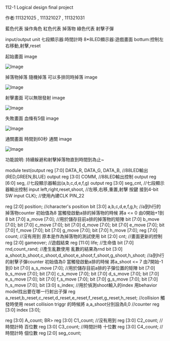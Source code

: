 112-1 Logical design final project

作者:111321025 , 111321027 , 111321031

藍色代表 操作角色
紅色代表 掉落物
綠色代表 射擊子彈

input/output unit
七段顯示器:時間計時
8*8LED顯示器:遊戲畫面
bottum:控制左右移動,射擊,reset

起始畫面 image


![Image](https://github.com/users/FrankChen0930/projects/1/assets/113695822/9c359f7d-5ebe-4eac-96b7-8e947e469904)


掉落物掉落 隨機掉落 可以多排同時掉落 image


![Image](https://github.com/users/FrankChen0930/projects/1/assets/113695822/36db1863-7944-4459-9e44-fa6a292f9db2)


射擊畫面 可以無限發射 image


![Image](https://github.com/users/FrankChen0930/projects/1/assets/113695822/61261004-eda2-42fd-84ee-670381c1b605)


失敗畫面 血條有5個 image


![Image](https://github.com/users/FrankChen0930/projects/1/assets/113695822/adde2423-6e37-4133-a17d-fba2ca797a1b)


通關畫面 時間到60秒 通關 image


![Image](https://github.com/users/FrankChen0930/projects/1/assets/113695822/02d18543-c0f5-4494-83bb-ee925545df51)


功能說明:
持續躲避和射擊掉落物直到時間到為止~

module test(output reg [7:0] DATA_R, DATA_G, DATA_B, //88LED輸出(RED,GREEN,BLUE)
output reg [3:0] COMM, //88LED輸出控制
output reg [6:0] seg, //七段顯示器輸出(a,b,c,d,e,f,g)
output reg [3:0] seg_cnt, //七段顯示器輸出控制
input left,right,reset,shoot, //左移,右移,重置,射擊 按鍵 接到4-bit SW
input CLK); //使用內建CLK PIN_22

reg [2:0] position; //character's position
bit [3:0] a,b,c,d,e,f,g,h; //a到h行的掉落物counter 初始值為8 當觸發啟動a排的掉落物的時候 將a <= 0 由0開始+1到8
bit [7:0] a_move [7:0]; //用於儲存目前a排的掉落物的矩陣
bit [7:0] b_move [7:0];
bit [7:0] c_move [7:0];
bit [7:0] d_move [7:0];
bit [7:0] e_move [7:0];
bit [7:0] f_move [7:0];
bit [7:0] g_move [7:0];
bit [7:0] h_move [7:0];
reg [7:0] count; //沒有用到 原本是作為掉落物的測試使用
bit [2:0] cnt; //畫面更新的控制
reg [2:0] gameover; //遊戲結束
reg [11:0] life; //生命值
bit [7:0] rnd,count_rand; //產生亂數使用 亂數的結果為rnd
bit [3:0] a_shoot,b_shoot,c_shoot,d_shoot,e_shoot,f_shoot,g_shoot,h_shoot; //a到h行的射擊子彈counter 初始值為0 當觸發啟動a排的時候 將a_shoot <= 7 由7開始-1到0
bit [7:0] a_s_move [7:0]; //用於儲存目前a排的子彈位置的矩陣
bit [7:0] b_s_move [7:0];
bit [7:0] c_s_move [7:0];
bit [7:0] d_s_move [7:0];
bit [7:0] e_s_move [7:0];
bit [7:0] f_s_move [7:0];
bit [7:0] g_s_move [7:0];
bit [7:0] h_s_move [7:0];
bit [3:0] s_index; //用於偵測shoot輸入的index 用behavior model找出要在哪一行射出子彈
reg a_reset,b_reset,c_reset,d_reset,e_reset,f_reset,g_reset,h_reset; //collision 觸發時使用 reset collision triggr 的時候將 a,a_shoot分別設為8,0
//counter
reg [3:0] index [3:0];

reg [3:0] A_count; BR> reg [3:0] C1_count; //沒有用到
reg [3:0] C2_count; //時間計時 百位數
reg [3:0] C3_count; //時間計時 十位數
reg [3:0] C4_count; //時間計時 個位數
reg [2:0] seg_count;
